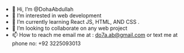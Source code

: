 - 👋 Hi, I’m @DohaAbdullah
- 👀 I’m interested in web development 
- 🌱 I’m currently learning React JS, HTML, AND CSS .
- 💞️ I’m looking to collaborate on any web project
- 📫 How to reach me email me at : do7a.ab@gmail.com or text me at phone no: +92 3225093013 

<!---
DohaAbdullah/DohaAbdullah is a ✨ special ✨ repository because its `README.md` (this file) appears on your GitHub profile.
You can click the Preview link to take a look at your changes.
--->
